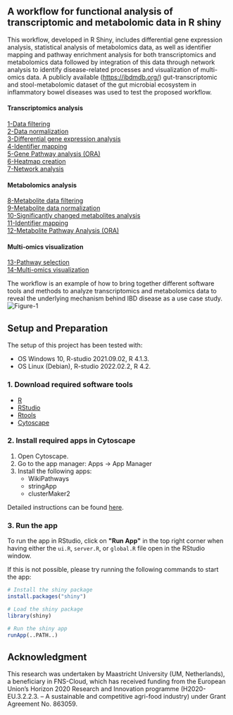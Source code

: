 ## A workflow for functional analysis of transcriptomic and metabolomic data in R shiny 

This workflow, developed in R Shiny, includes differential gene expression analysis, statistical analysis of metabolomics data, as well as identifier mapping and pathway enrichment analysis for both transcriptomics and metabolomics data followed by integration of this data through network analysis to identify disease-related processes and visualization of multi-omics data. A publicly available (https://ibdmdb.org/) gut-transcriptomic and stool-metabolomic dataset of the gut microbial ecosystem in inflammatory bowel diseases was used to test the proposed workflow.

#### Transcriptomics analysis  
[1-Data filtering](/1-data_filtering)<br /> 
[2-Data normalization](/2-data_normalization)<br />
[3-Differential gene expression analysis](/3-differential_gene_expression_analysis)<br />
[4-Identifier mapping](/4-identifier_mapping)<br />
[5-Gene Pathway analysis (ORA)](/5-pathway_analysis/)<br />
[6-Heatmap creation](/6-create_heatmap/)<br />
[7-Network analysis](/7-network_analysis)<br />

#### Metabolomics analysis  
[8-Metabolite data filtering](/8-metabolite_data_filtering)<br />
[9-Metabolite data normalization](/9-metabolite_data_normalization)<br />
[10-Significantly changed metabolites analysis](/10-significantly_changed_metabolites_analysis)<br />
[11-Identifier mapping](11-metabolite_identifier_mapping)<br />
[12-Metabolite Pathway Analysis (ORA)](/12-metabolite_pathway_analysis)<br />

#### Multi-omics visualization
[13-Pathway selection](13-pathway_selection)<br />
[14-Multi-omics visualization](14-multiomics_visualization)<br />

The workflow is an example of how to bring together different software tools and methods to analyze transcriptomics and metabolomics data to reveal the underlying mechanism behind IBD disease as a use case study.
![Figure-1](https://user-images.githubusercontent.com/65600609/212306268-321a361e-7056-4adf-91e6-44460f4199c3.jpg)

## Setup and Preparation
The setup of this project has been tested with:
- OS Windows 10, R-studio 2021.09.02, R 4.1.3.
- OS Linux (Debian), R-studio 2022.02.2, R 4.2.

### 1. Download required software tools
* [R](https://cran.r-project.org/bin/windows/base/)
* [RStudio](https://www.rstudio.com/products/rstudio/download/#download)
* [Rtools](https://cran.r-project.org/bin/windows/Rtools/)
* [Cytoscape](https://cytoscape.org/)

### 2. Install required apps in Cytoscape
1. Open Cytoscape.
2. Go to the app manager: Apps -> App Manager
3. Install the following apps:
    * WikiPathways
    * stringApp
    * clusterMaker2

Detailed instructions can be found [here](https://bigcat-um.github.io/Transcriptomics_Metabolomics_tutorials/pages/prep).

### 3. Run the app
To run the app in RStudio, click on **"Run App"** in the top right corner when having either the `ui.R`, `server.R`, or `global.R` file open in the RStudio window.

If this is not possible, please try running the following commands to start the app:
```r
# Install the shiny package
install.packages("shiny")

# Load the shiny package
library(shiny)

# Run the shiny app
runApp(..PATH..)
```

## Acknowledgment
This research was undertaken by Maastricht University (UM, Netherlands), a beneficiary in FNS-Cloud, which has received funding from the European Union’s Horizon 2020 Research and Innovation programme (H2020-EU.3.2.2.3. – A sustainable and competitive agri-food industry) under Grant Agreement No. 863059.
